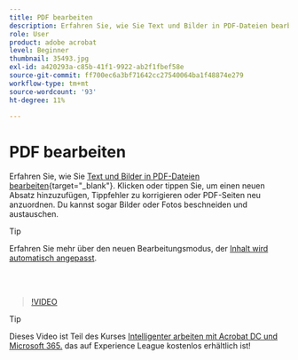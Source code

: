 ```yaml
---
title: PDF bearbeiten
description: Erfahren Sie, wie Sie Text und Bilder in PDF-Dateien bearbeiten
role: User
product: adobe acrobat
level: Beginner
thumbnail: 35493.jpg
exl-id: a420293a-c85b-41f1-9922-ab2f1fbef58e
source-git-commit: ff700ec6a3bf71642cc27540064ba1f48874e279
workflow-type: tm+mt
source-wordcount: '93'
ht-degree: 11%

---
```


# PDF bearbeiten

Erfahren Sie, wie Sie [Text und Bilder in PDF-Dateien bearbeiten](https://www.adobe.com/de/acrobat/online/pdf-editor.html){target=&quot;_blank&quot;}. Klicken oder tippen Sie, um einen neuen Absatz hinzuzufügen, Tippfehler zu korrigieren oder PDF-Seiten neu anzuordnen. Du kannst sogar Bilder oder Fotos beschneiden und austauschen.

>[!TIP]
>
>Erfahren Sie mehr über den neuen Bearbeitungsmodus, der [Inhalt wird automatisch angepasst](auto-adjust-layout.md).

<br> 

>[!VIDEO](https://video.tv.adobe.com/v/35493?hidetitle=true)

>[!TIP]
>
>Dieses Video ist Teil des Kurses [Intelligenter arbeiten mit Acrobat DC und Microsoft 365.](https://experienceleague.adobe.com/?recommended=Acrobat-U-1-2021.microsoft365) das auf Experience League kostenlos erhältlich ist!
